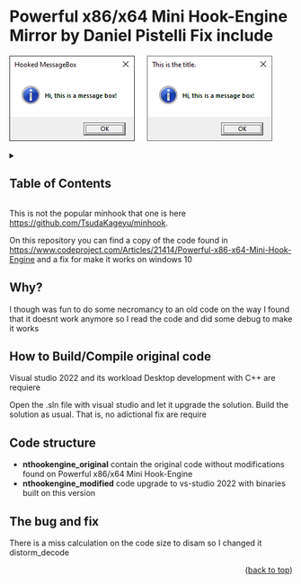 <a name="readme-top"></a>

# Powerful x86/x64 Mini Hook-Engine Mirror by Daniel Pistelli Fix include

![hook and unhooked MessageBox](/nthookengine.png)

<details>
  <summary>
    <h2>Table of Contents</h2>
  </summary>
  <ul>
    <li><a href="#why">Why?</a></li>
    <li><a href="#how-to-buildcompile-original-codeHow">How to Build/Compile original code</a></li>
    <li><a href="#code-structure">Code structure</a></li>
    <li><a href="#the-bug-and-fix">The bug and fi</a></li>
  </ul>
</details>

This is not the popular minhook that one is here <https://github.com/TsudaKageyu/minhook>.

On this repository you can find a copy of the code found in <https://www.codeproject.com/Articles/21414/Powerful-x86-x64-Mini-Hook-Engine> and a fix for make it works on windows 10

## Why?

I though was fun to do some necromancy to an old code on the way I found that it doesnt work anymore so I read the code and did some debug to make it works

## How to Build/Compile original code

Visual studio 2022 and its workload Desktop development with C++ are requiere

Open the .sln file with visual studio and let it upgrade the solution. Build the solution as usual. That is, no adictional fix are require

## Code structure

- **nthookengine_original** contain the original code without modifications found on Powerful x86/x64 Mini Hook-Engine
- **nthookengine_modified** code upgrade to vs-studio 2022 with binaries built on this version

## The bug and fix
There is a miss calculation on the code size to disam so I changed it distorm_decode

<p align="right">(<a href="#readme-top">back to top</a>)</p>